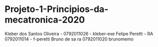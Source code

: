 # Projeto-1-Principios-da-mecatronica-2020
Kleber dos Santos Oliveira - 0792011026 - kleber-exe
Felipe Peretti - RA 0792011014 - f-peretti
Bruno de sa ra 0792011020     brunomemo
